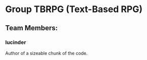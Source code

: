 # Group TBRPG (Text-Based RPG)
## Team Members:
### lucinder
Author of a sizeable chunk of the code.
